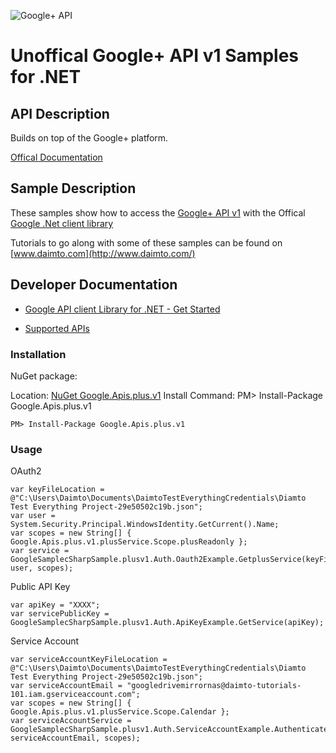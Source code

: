 ﻿![Google+ API](http://www.google.com/images/icons/product/gplus-32.png)

# Unoffical Google+ API v1 Samples for .NET  

## API Description

Builds on top of the Google+ platform.

[Offical Documentation](https://developers.google.com/+/api/)

## Sample Description

These samples show how to access the [Google+ API v1](https://developers.google.com/+/api/) with the Offical [Google .Net client library](https://github.com/google/google-api-dotnet-client)

Tutorials to go along with some of these samples can be found on [www.daimto.com](http://www.daimto.com/)

## Developer Documentation

* [Google API client Library for .NET - Get Started](https://developers.google.com/api-client-library/dotnet/get_started)

* [Supported APIs](https://developers.google.com/api-client-library/dotnet/apis/)

### Installation

NuGet package:

Location: [NuGet Google.Apis.plus.v1](https://www.nuget.org/packages/Google.Apis.plus.v1)
Install Command: PM>  Install-Package Google.Apis.plus.v1

```
PM> Install-Package Google.Apis.plus.v1
```

### Usage

OAuth2
```
var keyFileLocation = @"C:\Users\Daimto\Documents\DaimtoTestEverythingCredentials\Diamto Test Everything Project-29e50502c19b.json";
var user = System.Security.Principal.WindowsIdentity.GetCurrent().Name;
var scopes = new String[] { Google.Apis.plus.v1.plusService.Scope.plusReadonly };
var service = GoogleSamplecSharpSample.plusv1.Auth.Oauth2Example.GetplusService(keyFileLocation, user, scopes);
```

Public API Key

```
var apiKey = "XXXX";
var servicePublicKey = GoogleSamplecSharpSample.plusv1.Auth.ApiKeyExample.GetService(apiKey);
```

Service Account
```
var serviceAccountKeyFileLocation = @"C:\Users\Daimto\Documents\DaimtoTestEverythingCredentials\Diamto Test Everything Project-29e50502c19b.json";
var serviceAccountEmail = "googledrivemirrornas@daimto-tutorials-101.iam.gserviceaccount.com";
var scopes = new String[] { Google.Apis.plus.v1.plusService.Scope.Calendar };            
var serviceAccountService = GoogleSamplecSharpSample.plusv1.Auth.ServiceAccountExample.AuthenticateServiceAccount(serviceAccountKeyFileLocation, serviceAccountEmail, scopes);
```
